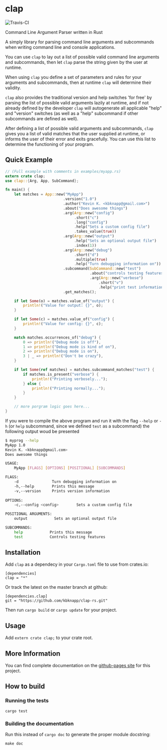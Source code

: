 # clap

![Travis-CI](https://travis-ci.org/kbknapp/clap-rs.svg?branch=master)

Command Line Argument Parser written in Rust

A simply library for parsing command line arguments and subcommands when writing command line and console applications.

You can use `clap` to lay out a list of possible valid command line arguments and subcommands, then let `clap` parse the string given by the user at runtime.

When using `clap` you define a set of parameters and rules for your arguments and subcommands, then at runtime `clap` will determine their validity.

`clap` also provides the traditional version and help switches 'for free' by parsing the list of possible valid arguments lazily at runtime, and if not already defined by the developer `clap` will autogenerate all applicable "help" and "version" switches (as well as a "help" subcommand if other subcommands are defined as well).

 After defining a list of possible valid arguments and subcommands, `clap` gives you a list of valid matches that the user supplied at runtime, or informs the user of their error and exits gracefully. You can use this list to determine the functioning of your program.

## Quick Example
 
```rust
// (Full example with comments in examples/myapp.rs)
extern crate clap;
use clap::{Arg, App, SubCommand};

fn main() {
    let matches = App::new("MyApp")
                          .version("1.0")
                          .author("Kevin K. <kbknapp@gmail.com>")
                          .about("Does awesome things")
                          .arg(Arg::new("config")
                               .short("c")
                               .long("config")
                               .help("Sets a custom config file")
                               .takes_value(true))
                          .arg(Arg::new("output")
                               .help("Sets an optional output file")
                               .index(1))
                          .arg(Arg::new("debug")
                               .short("d")
                               .multiple(true)
                               .help("Turn debugging information on"))
                          .subcommand(SubCommand::new("test")
                                      .about("controls testing features")
                                      .arg(Arg::new("verbose")
                                          .short("v")
                                          .help("print test information verbosely")))
                          .get_matches();

    if let Some(o) = matches.value_of("output") {
        println!("Value for output: {}", o);
    }

    if let Some(c) = matches.value_of("config") {
        println!("Value for config: {}", c);
    }

    match matches.occurrences_of("debug") {
        0 => println!("Debug mode is off"),
        1 => println!("Debug mode is kind of on"),
        2 => println!("Debug mode is on"),
        3 | _ => println!("Don't be crazy"),
    }

    if let Some(ref matches) = matches.subcommand_matches("test") {
        if matches.is_present("verbose") {
            println!("Printing verbosely...");
        } else {
            println!("Printing normally...");
        }
    }

    // more porgram logic goes here...
}
```

If you were to compile the above program and run it with the flag `--help` or `-h` (or `help` subcommand, since we defined `test` as a subcommand) the following output woud be presented

```sh
$ myprog --help
MyApp 1.0
Kevin K. <kbknapp@gmail.com>
Does awesome things

USAGE:
    MyApp [FLAGS] [OPTIONS] [POSITIONAL] [SUBCOMMANDS]

FLAGS:
    -d               Turn debugging information on
    -h,--help        Prints this message
    -v,--version     Prints version information
 
OPTIONS:
    -c,--config <config>        Sets a custom config file

POSITIONAL ARGUMENTS:
    output            Sets an optional output file

SUBCOMMANDS:
    help            Prints this message
    test            Controls testing features
```

## Installation
Add `clap` as a dependecy in your `Cargo.toml` file to use from crates.io:

 ```
 [dependencies]
 clap = "*"
 ```
 Or track the latest on the master branch at github:

```
[dependencies.clap]
git = "https://github.com/kbknapp/clap-rs.git"
```

Then run `cargo build` or `cargo update` for your project.

## Usage

Add `extern crate clap;` to your crate root.

## More Information

You can find complete documentation on the [github-pages site](http://kbknapp.github.io/clap-rs/docs/clap/index.html) for this project.

## How to build

### Running the tests

```
cargo test
```

### Building the documentation

Run this instead of `cargo doc` to generate the proper module docstring:

```
make doc
```
